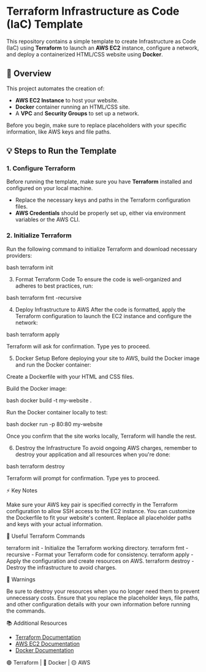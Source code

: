 # Terraform Infrastructure as Code (IaC) Template

This repository contains a simple template to create Infrastructure as Code (IaC) using **Terraform** to launch an **AWS EC2** instance, configure a network, and deploy a containerized HTML/CSS website using **Docker**.

## 🚀 Overview

This project automates the creation of:

- **AWS EC2 Instance** to host your website.
- **Docker** container running an HTML/CSS site.
- A **VPC** and **Security Groups** to set up a network.
  
Before you begin, make sure to replace placeholders with your specific information, like AWS keys and file paths.

## 💡 Steps to Run the Template

### 1. Configure Terraform

Before running the template, make sure you have **Terraform** installed and configured on your local machine.

- Replace the necessary keys and paths in the Terraform configuration files.
- **AWS Credentials** should be properly set up, either via environment variables or the AWS CLI.

### 2. Initialize Terraform

Run the following command to initialize Terraform and download necessary providers:

bash
terraform init

3. Format Terraform Code
To ensure the code is well-organized and adheres to best practices, run:

bash
terraform fmt -recursive

4. Deploy Infrastructure to AWS
After the code is formatted, apply the Terraform configuration to launch the EC2 instance and configure the network:

bash
terraform apply

Terraform will ask for confirmation. Type yes to proceed.

5. Docker Setup
Before deploying your site to AWS, build the Docker image and run the Docker container:

Create a Dockerfile with your HTML and CSS files.

Build the Docker image:

bash
docker build -t my-website .

Run the Docker container locally to test:

bash
docker run -p 80:80 my-website

Once you confirm that the site works locally, Terraform will handle the rest.

6. Destroy the Infrastructure
To avoid ongoing AWS charges, remember to destroy your application and all resources when you're done:

bash
terraform destroy

Terraform will prompt for confirmation. Type yes to proceed.

⚡ Key Notes

Make sure your AWS key pair is specified correctly in the Terraform configuration to allow SSH access to the EC2 instance.
You can customize the Dockerfile to fit your website's content.
Replace all placeholder paths and keys with your actual information.

🌟 Useful Terraform Commands

terraform init - Initialize the Terraform working directory.
terraform fmt -recursive - Format your Terraform code for consistency.
terraform apply - Apply the configuration and create resources on AWS.
terraform destroy - Destroy the infrastructure to avoid charges.

🚧 Warnings

Be sure to destroy your resources when you no longer need them to prevent unnecessary costs.
Ensure that you replace the placeholder keys, file paths, and other configuration details with your own information before running the commands.

📚 Additional Resources

- [Terraform Documentation](https://www.terraform.io/docs)
- [AWS EC2 Documentation](https://docs.aws.amazon.com/ec2/index.html)
- [Docker Documentation](https://docs.docker.com/)

🟣 Terraform | 🔵 Docker | 🟡 AWS